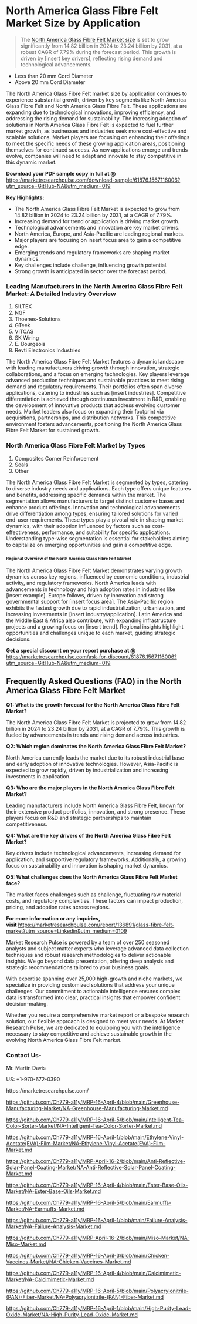 <h1>North America Glass Fibre Felt Market&nbsp;Size by Application</h1><blockquote><p>The <a href="https://marketresearchpulse.com/download-sample/61876.1567116006?utm_source=GitHub-NA&amp;utm_medium=019">North America Glass Fibre Felt Market size</a> is set to grow significantly from 14.82 billion in 2024 to 23.24 billion by 2031, at a robust CAGR of 7.79% during the forecast period. This growth is driven by [insert key drivers], reflecting rising demand and technological advancements.</p></blockquote><ul><li>Less than 20 mm Cord Diameter<li> Above 20 mm Cord Diameter</li></ul><p>The North America Glass Fibre Felt market size by application continues to experience substantial growth, driven by key segments like North America Glass Fibre Felt and North America Glass Fibre Felt. These applications are expanding due to technological innovations, improving efficiency, and addressing the rising demand for sustainability. The increasing adoption of solutions in North America Glass Fibre Felt is expected to fuel further market growth, as businesses and industries seek more cost-effective and scalable solutions. Market players are focusing on enhancing their offerings to meet the specific needs of these growing application areas, positioning themselves for continued success. As new applications emerge and trends evolve, companies will need to adapt and innovate to stay competitive in this dynamic market.</p><p><strong>Download your PDF sample copy in full at @ </strong><a href="https://marketresearchpulse.com/download-sample/61876.1567116006?utm_source=GitHub-NA&amp;utm_medium=019">https://marketresearchpulse.com/download-sample/61876.1567116006?utm_source=GitHub-NA&amp;utm_medium=019</a></p><p><strong>Key Highlights: </strong></p><ul><li>The North America Glass Fibre Felt Market is expected to grow from 14.82 billion in 2024 to 23.24 billion by 2031, at a CAGR of 7.79%.</li><li>Increasing demand for trend or application is driving market growth.</li><li>Technological advancements and innovation are key market drivers.</li><li>North America, Europe, and Asia-Pacific are leading regional markets.</li><li>Major players are focusing on insert focus area to gain a competitive edge.</li><li>Emerging trends and regulatory frameworks are shaping market dynamics.</li><li>Key challenges include challenge, influencing growth potential.</li><li>Strong growth is anticipated in sector over the forecast period.</li></ul><h3>Leading Manufacturers in the North America Glass Fibre Felt Market: A Detailed Industry Overview</h3><ol><li>SILTEX</li><li>NGF</li><li>Thoenes-Solutions</li><li>GTeek</li><li>VITCAS</li><li>SK Wiring</li><li>E. Bourgeois</li><li>Revti Electronics Industries</li></ol><div class="flex max-w-full flex-col flex-grow"><div class="min-h-8 text-message flex w-full flex-col items-end gap-2 whitespace-normal break-words [.text-message+&amp;]:mt-5" dir="auto" data-message-author-role="assistant" data-message-id="fd8432e4-4910-450d-b182-61b7bfb0a01f" data-message-model-slug="gpt-4o"><div class="flex w-full flex-col gap-1 empty:hidden first:pt-[3px]"><div class="markdown prose w-full break-words dark:prose-invert light"><p>The North America Glass Fibre Felt Market features a dynamic landscape with leading manufacturers driving growth through innovation, strategic collaborations, and a focus on emerging technologies. Key players leverage advanced production techniques and sustainable practices to meet rising demand and regulatory requirements. Their portfolios often span diverse applications, catering to industries such as [insert industries]. Competitive differentiation is achieved through continuous investment in R&amp;D, enabling the development of innovative products that address evolving customer needs. Market leaders also focus on expanding their footprint via acquisitions, partnerships, and distribution networks. This competitive environment fosters advancements, positioning the North America Glass Fibre Felt Market for sustained growth.</p></div></div></div></div><h3>North America Glass Fibre Felt Market by Types</h3><ol><li>Composites Corner Reinforcement<li> Seals<li> Other</li></ol><div class="flex max-w-full flex-col flex-grow"><div class="min-h-8 text-message flex w-full flex-col items-end gap-2 whitespace-normal break-words [.text-message+&amp;]:mt-5" dir="auto" data-message-author-role="assistant" data-message-id="084470be-0bb7-4664-bddf-5156b4f41249" data-message-model-slug="gpt-4o-mini"><div class="flex w-full flex-col gap-1 empty:hidden first:pt-[3px]"><div class="markdown prose w-full break-words dark:prose-invert light"><p>The North America Glass Fibre Felt Market is segmented by types, catering to diverse industry needs and applications. Each type offers unique features and benefits, addressing specific demands within the market. The segmentation allows manufacturers to target distinct customer bases and enhance product offerings. Innovation and technological advancements drive differentiation among types, ensuring tailored solutions for varied end-user requirements. These types play a pivotal role in shaping market dynamics, with their adoption influenced by factors such as cost-effectiveness, performance, and suitability for specific applications. Understanding type-wise segmentation is essential for stakeholders aiming to capitalize on emerging opportunities and gain a competitive edge.</p></div></div></div></div><h3><span style="font-size: 11px;">Regional Overview of the North America Glass Fibre Felt Market</span></h3><div class="flex max-w-full flex-col flex-grow"><div class="min-h-8 text-message flex w-full flex-col items-end gap-2 whitespace-normal break-words [.text-message+&amp;]:mt-5" dir="auto" data-message-author-role="assistant" data-message-id="e9038762-ce64-4e30-91c9-9bd413514231" data-message-model-slug="gpt-4o-mini"><div class="flex w-full flex-col gap-1 empty:hidden first:pt-[3px]"><div class="markdown prose w-full break-words dark:prose-invert light"><p>The North America Glass Fibre Felt Market demonstrates varying growth dynamics across key regions, influenced by economic conditions, industrial activity, and regulatory frameworks. North America leads with advancements in technology and high adoption rates in industries like [insert example]. Europe follows, driven by innovation and strong governmental support for [insert focus area]. The Asia-Pacific region exhibits the fastest growth due to rapid industrialization, urbanization, and increasing investments in [insert industry/application]. Latin America and the Middle East &amp; Africa also contribute, with expanding infrastructure projects and a growing focus on [insert trend]. Regional insights highlight opportunities and challenges unique to each market, guiding strategic decisions.</p></div></div></div></div><p><strong>Get a special discount on your report purchase at @ </strong><a href="https://marketresearchpulse.com/ask-for-discount/61876.1567116006?utm_source=GitHub-NA&amp;utm_medium=019">https://marketresearchpulse.com/ask-for-discount/61876.1567116006?utm_source=GitHub-NA&amp;utm_medium=019</a></p><h2>Frequently Asked Questions (FAQ) in the North America Glass Fibre Felt Market</h2><p><strong>Q1: What is the growth forecast for the North America Glass Fibre Felt Market?</strong></p><p>The North America Glass Fibre Felt Market is projected to grow from 14.82 billion in 2024 to 23.24 billion by 2031, at a CAGR of 7.79%. This growth is fueled by advancements in trends and rising demand across industries.</p><p><strong>Q2: Which region dominates the North America Glass Fibre Felt Market?</strong></p><p>North America currently leads the market due to its robust industrial base and early adoption of innovative technologies. However, Asia-Pacific is expected to grow rapidly, driven by industrialization and increasing investments in application.</p><p><strong>Q3: Who are the major players in the North America Glass Fibre Felt Market?</strong></p><p>Leading manufacturers include North America Glass Fibre Felt, known for their extensive product portfolios, innovation, and strong presence. These players focus on R&amp;D and strategic partnerships to maintain competitiveness.</p><p><strong>Q4: What are the key drivers of the North America Glass Fibre Felt Market?</strong></p><p>Key drivers include technological advancements, increasing demand for application, and supportive regulatory frameworks. Additionally, a growing focus on sustainability and innovation is shaping market dynamics.</p><p><strong>Q5: What challenges does the North America Glass Fibre Felt Market face?</strong></p><p>The market faces challenges such as challenge, fluctuating raw material costs, and regulatory complexities. These factors can impact production, pricing, and adoption rates across regions.</p><p><strong>For more information or any inquiries, visit&nbsp;</strong><a href="https://marketresearchpulse.com/report/136891/glass-fibre-felt-market?utm_source=Linkedin&utm_medium=0109">https://marketresearchpulse.com/report/136891/glass-fibre-felt-market?utm_source=Linkedin&utm_medium=0109</a></p><p>Market Research Pulse is powered by a team of over 250 seasoned analysts and subject matter experts who leverage advanced data collection techniques and robust research methodologies to deliver actionable insights. We go beyond data presentation, offering deep analysis and strategic recommendations tailored to your business goals.</p><p>With expertise spanning over 25,000 high-growth and niche markets, we specialize in providing customized solutions that address your unique challenges. Our commitment to actionable intelligence ensures complex data is transformed into clear, practical insights that empower confident decision-making.</p><p>Whether you require a comprehensive market report or a bespoke research solution, our flexible approach is designed to meet your needs. At Market Research Pulse, we are dedicated to equipping you with the intelligence necessary to stay competitive and achieve sustainable growth in the evolving North America Glass Fibre Felt market.</p><h3><strong>Contact Us-</strong></h3><p>Mr. Martin Davis</p><p>US: +1-970-672-0390</p><p>https://marketresearchpulse.com/</p><p><a href="https://github.com/Ch779-a11y/MRP-16-April-4/blob/main/Greenhouse-Manufacturing-Market/NA-Greenhouse-Manufacturing-Market.md">https://github.com/Ch779-a11y/MRP-16-April-4/blob/main/Greenhouse-Manufacturing-Market/NA-Greenhouse-Manufacturing-Market.md</a></p><p><a href="https://github.com/Ch779-a11y/MRP-16-April-5/blob/main/Intelligent-Tea-Color-Sorter-Market/NA-Intelligent-Tea-Color-Sorter-Market.md">https://github.com/Ch779-a11y/MRP-16-April-5/blob/main/Intelligent-Tea-Color-Sorter-Market/NA-Intelligent-Tea-Color-Sorter-Market.md</a></p><p><a href="https://github.com/Ch779-a11y/MRP-16-April-1/blob/main/Ethylene-Vinyl-Acetate(EVA)-Film-Market/NA-Ethylene-Vinyl-Acetate(EVA)-Film-Market.md">https://github.com/Ch779-a11y/MRP-16-April-1/blob/main/Ethylene-Vinyl-Acetate(EVA)-Film-Market/NA-Ethylene-Vinyl-Acetate(EVA)-Film-Market.md</a></p><p><a href="https://github.com/Ch779-a11y/MRP-April-16-2/blob/main/Anti-Reflective-Solar-Panel-Coating-Market/NA-Anti-Reflective-Solar-Panel-Coating-Market.md">https://github.com/Ch779-a11y/MRP-April-16-2/blob/main/Anti-Reflective-Solar-Panel-Coating-Market/NA-Anti-Reflective-Solar-Panel-Coating-Market.md</a></p><p><a href="https://github.com/Ch779-a11y/MRP-16-April-4/blob/main/Ester-Base-Oils-Market/NA-Ester-Base-Oils-Market.md">https://github.com/Ch779-a11y/MRP-16-April-4/blob/main/Ester-Base-Oils-Market/NA-Ester-Base-Oils-Market.md</a></p><p><a href="https://github.com/Ch779-a11y/MRP-16-April-5/blob/main/Earmuffs-Market/NA-Earmuffs-Market.md">https://github.com/Ch779-a11y/MRP-16-April-5/blob/main/Earmuffs-Market/NA-Earmuffs-Market.md</a></p><p><a href="https://github.com/Ch779-a11y/MRP-16-April-1/blob/main/Failure-Analysis-Market/NA-Failure-Analysis-Market.md">https://github.com/Ch779-a11y/MRP-16-April-1/blob/main/Failure-Analysis-Market/NA-Failure-Analysis-Market.md</a></p><p><a href="https://github.com/Ch779-a11y/MRP-April-16-2/blob/main/Miso-Market/NA-Miso-Market.md">https://github.com/Ch779-a11y/MRP-April-16-2/blob/main/Miso-Market/NA-Miso-Market.md</a></p><p><a href="https://github.com/Ch779-a11y/MRP-16-April-3/blob/main/Chicken-Vaccines-Market/NA-Chicken-Vaccines-Market.md">https://github.com/Ch779-a11y/MRP-16-April-3/blob/main/Chicken-Vaccines-Market/NA-Chicken-Vaccines-Market.md</a></p><p><a href="https://github.com/Ch779-a11y/MRP-16-April-4/blob/main/Calcimimetic-Market/NA-Calcimimetic-Market.md">https://github.com/Ch779-a11y/MRP-16-April-4/blob/main/Calcimimetic-Market/NA-Calcimimetic-Market.md</a></p><p><a href="https://github.com/Ch779-a11y/MRP-16-April-5/blob/main/Polyacrylonitrile-(PAN)-Fiber-Market/NA-Polyacrylonitrile-(PAN)-Fiber-Market.md">https://github.com/Ch779-a11y/MRP-16-April-5/blob/main/Polyacrylonitrile-(PAN)-Fiber-Market/NA-Polyacrylonitrile-(PAN)-Fiber-Market.md</a></p><p><a href="https://github.com/Ch779-a11y/MRP-16-April-1/blob/main/High-Purity-Lead-Oxide-Market/NA-High-Purity-Lead-Oxide-Market.md">https://github.com/Ch779-a11y/MRP-16-April-1/blob/main/High-Purity-Lead-Oxide-Market/NA-High-Purity-Lead-Oxide-Market.md</a></p>
